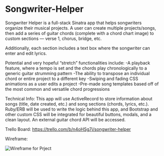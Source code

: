 # Songwriter-Helper

Songwriter Helper is a full-stack Sinatra app that helps songwriters organize their musical projects. A user can create multiple projects/songs, then add a series of guitar chords (complete with a chord chart image) to custom sections — verse 1, chorus, bridge, etc.

Additionally, each section includes a text box where the songwriter can enter and edit lyrics.

Potential and very hopeful “stretch” functionalities include:
	-A playback feature, where a tempo is set and the chords play chronologically to a generic guitar strumming pattern
	-The ability to transpose an individual chord or entire project to a different key
	-Swiping and fading CSS animations as a user edits a project
	-Pre-made song templates based off of the most common and versatile chord progressions

Technical Info:
This app will use ActiveRecord to store information about songs (title, date created, etc.) and song sections (chords, lyrics, etc.). Ruby/ERB will be used to write the logic behind this app, and Bootstrap and other custom CSS will be integrated for beautiful buttons, modals, and a clean layout. An external guitar chord API will be accessed.


Trello Board: https://trello.com/b/n4oHSg7j/songwriter-helper

Wireframe:

![Wireframe for Prject](https://s32.postimg.org/k3k80vs4l/songwriterwire.jpg)
